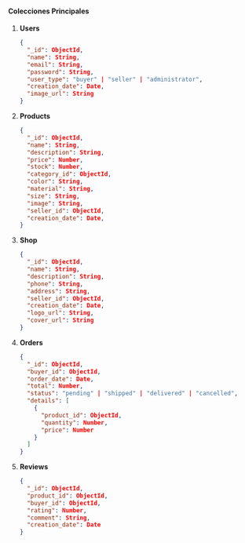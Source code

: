 #### Colecciones Principales

1. **Users**
    ```json
    {
      "_id": ObjectId,
      "name": String,
      "email": String,
      "password": String,
      "user_type": "buyer" | "seller" | "administrator",
      "creation_date": Date,
      "image_url": String
    }
    ```
  

1. **Products**
    
    ```json
    {
      "_id": ObjectId,
      "name": String,
      "description": String,
      "price": Number,
      "stock": Number,
      "category_id": ObjectId,
      "color": String,
      "material": String,
      "size": String,
      "image": String,
      "seller_id": ObjectId,
      "creation_date": Date,   
    }
    ```
    
    
2. **Shop**
    
    ```json
    {
      "_id": ObjectId,
      "name": String,
      "description": String,
      "phone": String,
      "address": String,
      "seller_id": ObjectId,
      "creation_date": Date,
      "logo_url": String,
      "cover_url": String
    }
    ```

    
3. **Orders**
    
    ```json
    {
      "_id": ObjectId,
      "buyer_id": ObjectId,
      "order_date": Date,
      "total": Number,
      "status": "pending" | "shipped" | "delivered" | "cancelled",
      "details": [
        {
          "product_id": ObjectId,
          "quantity": Number,
          "price": Number
        }
      ]
    }
    ```
    
4. **Reviews**
    
    ```json
    {
      "_id": ObjectId,
      "product_id": ObjectId,
      "buyer_id": ObjectId,
      "rating": Number,
      "comment": String,
      "creation_date": Date
    }
    ```
    